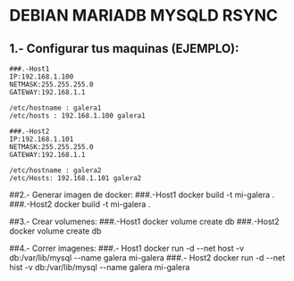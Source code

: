 # DEBIAN MARIADB MYSQLD RSYNC

## 1.- Configurar tus maquinas (EJEMPLO): 
	###.-Host1	
	IP:192.168.1.100
	NETMASK:255.255.255.0
	GATEWAY:192.168.1.1

	/etc/hostname : galera1
	/etc/hosts : 192.168.1.100 galera1

	###.-Host2
	IP:192.168.1.101
	NETMASK:255.255.255.0
	GATEWAY:192.168.1.1

	/etc/hostname : galera2
	/etc/Hosts: 192.168.1.101 galera2

##2.- Generar imagen de docker:
  	###.-Host1
	docker build -t mi-galera .
	###.-Host2
	docker build -t mi-galera .

##3.- Crear volumenes:
	###.-Host1
	docker volume create db
	###.-Host2
	docker volume create db

##4.- Correr imagenes:
	###.- Host1
	docker run -d --net host -v db:/var/lib/mysql --name galera mi-galera
	###.- Host2
	docker run -d --net hist -v db:/var/lib/mysql --name galera mi-galera
